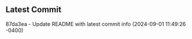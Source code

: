 
## Latest Commit
87da3ea - Update README with latest commit info (2024-09-01 11:49:26 -0400) <Yunxi-Zhou>
